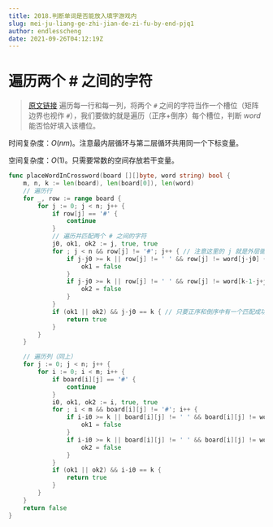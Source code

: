 ```yaml
---
title: 2018.判断单词是否能放入填字游戏内
slug: mei-ju-liang-ge-zhi-jian-de-zi-fu-by-end-pjq1
author: endlesscheng
date: 2021-09-26T04:12:19Z
---
```

# 遍历两个 # 之间的字符
 
> [原文链接](https://leetcode.cn/problems/check-if-word-can-be-placed-in-crossword/solution/mei-ju-liang-ge-zhi-jian-de-zi-fu-by-end-pjq1)
遍历每一行和每一列，将两个 $\texttt{\#}$ 之间的字符当作一个槽位（矩阵边界也视作 $\texttt{\#}$），我们要做的就是遍历（正序+倒序）每个槽位，判断 $\textit{word}$ 能否恰好填入该槽位。

时间复杂度：$O(nm)$。注意最内层循环与第二层循环共用同一个下标变量。

空间复杂度：$O(1)$。只需要常数的空间存放若干变量。

```go
func placeWordInCrossword(board [][]byte, word string) bool {
	m, n, k := len(board), len(board[0]), len(word)
	// 遍历行
	for _, row := range board {
		for j := 0; j < n; j++ {
			if row[j] == '#' {
				continue
			}
			// 遍历并匹配两个 # 之间的字符
			j0, ok1, ok2 := j, true, true
			for ; j < n && row[j] != '#'; j++ { // 注意这里的 j 就是外层循环的 j，因此整体复杂度是线性的
				if j-j0 >= k || row[j] != ' ' && row[j] != word[j-j0] { // 正序匹配 word
					ok1 = false
				}
				if j-j0 >= k || row[j] != ' ' && row[j] != word[k-1-j+j0] { // 倒序匹配 word
					ok2 = false
				}
			}
			if (ok1 || ok2) && j-j0 == k { // 只要正序和倒序中有一个匹配成功，且两个 # 之间的字符长度恰好为 word 的长度，就返回 true
				return true
			}
		}
	}

	// 遍历列（同上）
	for j := 0; j < n; j++ {
		for i := 0; i < m; i++ {
			if board[i][j] == '#' {
				continue
			}
			i0, ok1, ok2 := i, true, true
			for ; i < m && board[i][j] != '#'; i++ {
				if i-i0 >= k || board[i][j] != ' ' && board[i][j] != word[i-i0] {
					ok1 = false
				}
				if i-i0 >= k || board[i][j] != ' ' && board[i][j] != word[k-1-i+i0] {
					ok2 = false
				}
			}
			if (ok1 || ok2) && i-i0 == k {
				return true
			}
		}
	}
	return false
}
```
